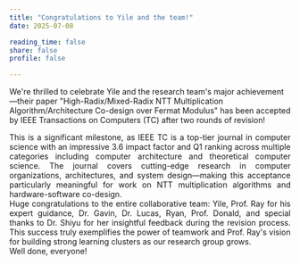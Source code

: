 ```yaml
---
title: "Congratulations to Yile and the team!"
date: 2025-07-08

reading_time: false
share: false
profile: false

---
```

We're thrilled to celebrate Yile and the research team's major achievement—their paper "High-Radix/Mixed-Radix NTT Multiplication Algorithm/Architecture Co-design over Fermat Modulus" has been accepted by IEEE Transactions on Computers (TC) after two rounds of revision!
<!--more-->

<div style="text-align: justify">
This is a significant milestone, as IEEE TC is a top-tier journal in computer science with an impressive 3.6 impact factor and Q1 ranking across multiple categories including computer architecture and theoretical computer science. The journal covers cutting-edge research in computer organizations, architectures, and system design—making this acceptance particularly meaningful for work on NTT multiplication algorithms and hardware-software co-design.<br>
Huge congratulations to the entire collaborative team: Yile, Prof. Ray for his expert guidance, Dr. Gavin, Dr. Lucas, Ryan, Prof. Donald, and special thanks to Dr. Shiyu for her insightful feedback during the revision process. This success truly exemplifies the power of teamwork and Prof. Ray's vision for building strong learning clusters as our research group grows.<br>
Well done, everyone!
</div>